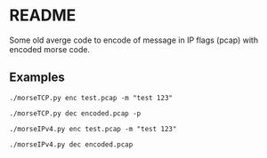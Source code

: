 # README

Some old averge code to encode of message in IP flags (pcap) with encoded morse code.   

## Examples

`./morseTCP.py enc test.pcap -m "test 123"`

`./morseTCP.py dec encoded.pcap -p`

`./morseIPv4.py enc test.pcap -m "test 123"`

`./morseIPv4.py dec encoded.pcap`
